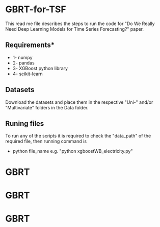 # GBRT-for-TSF

This read me file describes the steps to run the code for "Do We Really Need Deep Learning Models for 
Time Series Forecasting?" paper.

## Requirements*
* 1- numpy
* 2- pandas
* 3- XGBoost python library 
* 4- scikit-learn


## Datasets

Download the datasets and place them in the respective "Uni-" and/or "Multivariate" folders in the Data folder.

## Runing files

To run any of the scripts it is required to check the "data_path" of the required file, then running command is 

 - python file_name e.g. "python xgboostWB_electricity.py"
# GBRT
# GBRT
# GBRT
